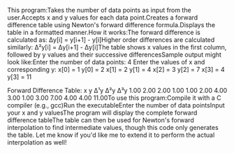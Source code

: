 This program:Takes the number of data points as input from the user.Accepts x and y values for each data point.Creates a forward difference table using Newton's forward difference formula.Displays the table in a formatted manner.How it works:The forward difference is calculated as: Δy[i] = y[i+1] - y[i]Higher order differences are calculated similarly: Δ²y[i] = Δy[i+1] - Δy[i]The table shows x values in the first column, followed by y values and their successive differencesSample output might look like:Enter the number of data points: 4
Enter the values of x and corresponding y:
x[0] = 1
y[0] = 2
x[1] = 2
y[1] = 4
x[2] = 3
y[2] = 7
x[3] = 4
y[3] = 11

Forward Difference Table:
x               y               Δ¹y             Δ²y             Δ³y
1.00            2.00            2.00            1.00            1.00
2.00            4.00            3.00            1.00
3.00            7.00            4.00
4.00            11.00To use this program:Compile it with a C compiler (e.g., gcc)Run the executableEnter the number of data pointsInput your x and y valuesThe program will display the complete forward difference tableThe table can then be used for Newton's forward interpolation to find intermediate values, though this code only generates the table. Let me know if you'd like me to extend it to perform the actual interpolation as well!
